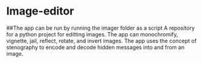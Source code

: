 # Image-editor
##The app can be run by running the imager folder as a script
A repository for a python project for editting images. 
The app can monochromify, vignette, jail, reflect, rotate, and invert images.
The app uses the concept of stenography to encode and decode hidden messages into and from an image.

